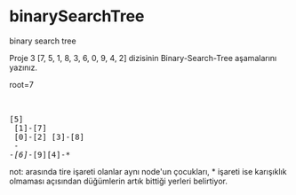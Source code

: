 # binarySearchTree
binary search tree


Proje 3
[7, 5, 1, 8, 3, 6, 0, 9, 4, 2] dizisinin Binary-Search-Tree aşamalarını yazınız.

root=7<br>
         <pre>               
                             [5]<br>
                           [1]-[7]<br>
                        [0]-[2] [3]-[8]<br>
                        *-* *-[6]*-[9][4]-*<br></pre> 

not: arasında tire işareti olanlar aynı node'un çocukları,
      * işareti ise karışıklık olmaması açısından düğümlerin artık bittiği yerleri belirtiyor.
